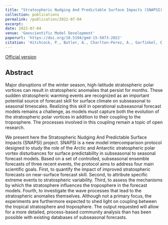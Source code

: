 ```yaml
---
title: "Stratospheric Nudging And Predictable Surface Impacts (SNAPSI): a protocol for investigating the role of stratospheric polar vortex disturbances in subseasonal to seasonal forecasts"
collection: publications
permalink: /publication/2022-07-04
excerpt: 
date: 2022-07-04
venue: 'Geoscientific Model Development'
paperurl: 'https://doi.org/10.5194/gmd-15-5073-2022'
citation: 'Hitchcock, P., Butler, A., Charlton-Perez, A., Garfinkel, C. I., Stockdale, T., Anstey, J., Mitchell, D., Domeisen, D. I. V., Wu, T., Lu, Y., Mastrangelo, D., Malguzzi, P., Lin, H., Muncaster, R., Merryfield, B., Sigmond, M., Xiang, B., Jia, L., Hyun, Y.-K., Oh, J., Specq, D., Simpson, I. R., Richter, J. H., Barton, C., Knight, J., Lim, E.-P., and Hendon, H., 2022: Stratospheric Nudging And Predictable Surface Impacts (SNAPSI): a protocol for investigating the role of stratospheric polar vortex disturbances in subseasonal to seasonal forecasts, <i>Geosci. Model Dev.</i>, <b>15</b>, 5073–5092, doi:10.5194/gmd-15-5073-2022.'
---
```


[Official version](https://doi.org/10.5194/gmd-15-5073-202216)

## Abstract
Major disruptions of the winter season, high-latitude stratospheric polar vortices can result in stratospheric anomalies that persist for months. These sudden stratospheric warming events are recognized as an important potential source of forecast skill for surface climate on subseasonal to seasonal timescales. Realizing this skill in operational subseasonal forecast models remains a challenge, as models must capture both the evolution of the stratospheric polar vortices in addition to their coupling to the troposphere. The processes involved in this coupling remain a topic of open research.

We present here the Stratospheric Nudging And Predictable Surface Impacts (SNAPSI) project. SNAPSI is a new model intercomparison protocol designed to study the role of the Arctic and Antarctic stratospheric polar vortex disturbances for surface predictability in subseasonal to seasonal forecast models. Based on a set of controlled, subseasonal ensemble forecasts of three recent events, the protocol aims to address four main scientific goals. First, to quantify the impact of improved stratospheric forecasts on near-surface forecast skill. Second, to attribute specific extreme events to stratospheric variability. Third, to assess the mechanisms by which the stratosphere influences the troposphere in the forecast models. Fourth, to investigate the wave processes that lead to the stratospheric anomalies themselves. Although not a primary focus, the experiments are furthermore expected to shed light on coupling between the tropical stratosphere and troposphere. The output requested will allow for a more detailed, process-based community analysis than has been possible with existing databases of subseasonal forecasts.

